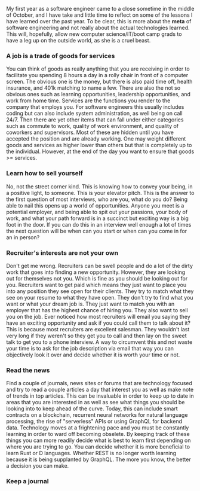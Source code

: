 My first year as a software engineer came to a close sometime in the middle of October, and I have take and little time to reflect on
some of the lessons I have learned over the past year. To be clear, this is more about the __meta__ of software engineering and not really
about the actual technologies learned. This will, hopefully, allow new computer science/IT/boot camp grads to have a leg up on the outside
world, as she is a cruel beast.
### A job is a trade of goods for services
You can think of goods as really anything that you are receiving in order to facilitate you spending 8 hours a day in a rolly chair in front
of a computer screen. The obvious one is the money, but there is also paid time off, health insurance, and 401k matching to name a few. There
are also the not so obvious ones such as learning opportunities, leadership opportunities, and work from home time. Services are the functions you render to the company that employs you. For software engineers this usually includes coding but can also include system administration, as well being on call 24/7. Then there are yet other items that can fall under either categories such as commute to work, quality of work environment, and quality of coworkers and supervisors. Most of these are hidden until you have accepted the position and are already working. One may weight different goods and services as higher lower than others but that is completely up to the individual. However, at the end of the day you want to ensure that goods >= services.
### Learn how to sell yourself
No, not the street corner kind. This is knowing how to convey your being, in a positive light, to someone. This is your elevator pitch. This is the answer to the first question of most interviews, who are you, what do you do? Being able to nail this opens up a world of opportunities. Anyone you meet is a potential employer, and being able to spit out your passions, your body of work, and what your path forward is in a succinct but exciting way is a big foot in the door. If you can do this in an interview well enough a lot of times the next question will be when can you start or when can you come in for an in person?
### Recruiter's interests are not your own
Don't get me wrong. Recruiters can be swell people and do a lot of the dirty work that goes into finding a new opportunity. However, they are looking out for themselves not you. Which is fine as you should be looking out for you. Recruiters want to get paid which means they just want to place you into any position they see open for their clients. They try to match what they see on your resume to what they have open. They don't try to find what you want or what your dream job is. They just want to match you with an employer that has the highest chance of hiring you. They also want to sell you on the job. Ever noticed how most recruiters will email you saying they have an exciting opportunity and ask if you could call them to talk about it? This is because most recruiters are excellent salesman. They wouldn't last very long if they weren't so they get you to call and then lay on the sweet talk to get you to a phone interview. A way to circumvent this and not waste your time is to ask for the job description via email that way you can objectively look it over and decide whether it is worth your time or not.
### Read the news
Find a couple of journals, news sites or forums that are technology focused and try to read a couple articles a day that interest you as well as make note of trends in top articles. This can be invaluable in order to keep up to date in areas that you are interested in as well as see what things you should be looking into to keep ahead of the curve. Today, this can include smart contracts on a blockchain, recurrent neural networks for natural language processing, the rise of "serverless" APIs or using GraphQL for backend data. Technology moves at a frightening pace and you must be constantly learning in order to ward off becoming obselete. By keeping track of these things you can more readily decide what is best to learn first depending on where you are trying to go. You can decide whether it is more beneficial to learn Rust or D languages. Whether REST is no longer worth learning because it is being supplanted by GraphQL. The more you know, the better a decision you can make.
### Keep a journal
